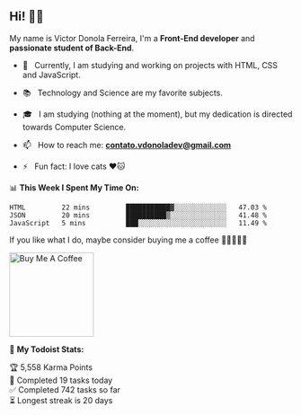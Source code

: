 <h2 align="left">Hi! 👋🏻</h2>  

<p align="left">
	My name is Victor Donola Ferreira, I'm a <strong>Front-End developer</strong> and <strong>passionate student of Back-End</strong>.
</p>

- 🔭 &nbsp; Currently, I am studying and working on projects with HTML, CSS and JavaScript.

- :books: &nbsp; Technology and Science are my favorite subjects.

- 🎓 &nbsp; I am studying (nothing at the moment), but my dedication is directed towards Computer Science.

- 📫 &nbsp; How to reach me: **contato.vdonoladev@gmail.com**

- ⚡️ &nbsp; Fun fact: I love cats ❤️🐱

📊 **This Week I Spent My Time On:**
<!--START_SECTION:waka-->
```text
HTML         22 mins         ███████████▓░░░░░░░░░░░░░   47.03 % 
JSON         20 mins         ██████████▒░░░░░░░░░░░░░░   41.48 % 
JavaScript   5 mins          ███░░░░░░░░░░░░░░░░░░░░░░   11.49 % 
```
<!--END_SECTION:waka-->

If you like what I do, maybe consider buying me a coffee 🥺👉🏻👈🏻

<a href="https://www.buymeacoffee.com/xuxuti" target="_blank"><img src="https://cdn.buymeacoffee.com/buttons/v2/default-red.png" alt="Buy Me A Coffee" width="150" ></a>

🚧 **My Todoist Stats:**
<!-- TODO-IST:START -->
🏆  5,558 Karma Points           
🌸  Completed 19 tasks today           
✅  Completed 742 tasks so far           
⏳  Longest streak is 20 days
<!-- TODO-IST:END -->
